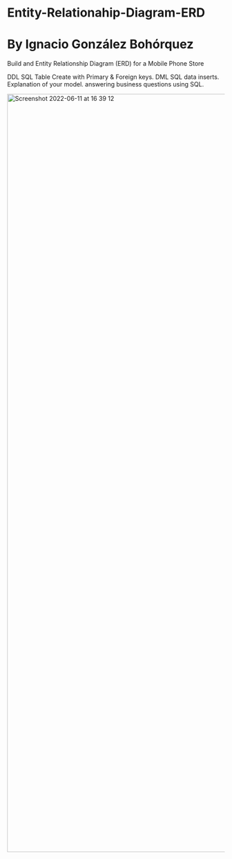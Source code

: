 # Entity-Relationahip-Diagram-ERD
# **By Ignacio González Bohórquez**
Build and Entity Relationship Diagram (ERD) for a Mobile Phone Store 

DDL SQL Table Create with Primary & Foreign keys.
DML SQL data inserts. 
Explanation of your model. 
answering business questions using SQL.

<img width="1754" alt="Screenshot 2022-06-11 at 16 39 12" src="https://user-images.githubusercontent.com/104846216/173192408-64b489d1-491b-49c0-bbf9-edbcbdf8d1af.png">

